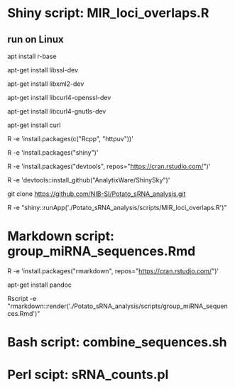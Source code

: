 # 

# Shiny script: MIR_loci_overlaps.R 

## run on Linux

apt install r-base

apt-get install libssl-dev

apt-get install libxml2-dev

apt-get install libcurl4-openssl-dev

apt-get install libcurl4-gnutls-dev

apt-get install curl

R -e 'install.packages(c("Rcpp", "httpuv"))'

R -e 'install.packages("shiny")'

R -e 'install.packages("devtools", repos="https://cran.rstudio.com/")'

R -e 'devtools::install_github("AnalytixWare/ShinySky")'


git clone https://github.com/NIB-SI/Potato_sRNA_analysis.git

R -e "shiny::runApp('./Potato_sRNA_analysis/scripts/MIR_loci_overlaps.R')"


# Markdown script: group_miRNA_sequences.Rmd

R -e 'install.packages("rmarkdown", repos="https://cran.rstudio.com/")'

apt-get install pandoc

Rscript -e "rmarkdown::render('./Potato_sRNA_analysis/scripts/group_miRNA_sequences.Rmd')"


# Bash script: combine_sequences.sh

# Perl scipt: sRNA_counts.pl
